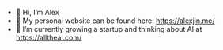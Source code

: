 - 👋 Hi, I’m Alex
- 🔗 My personal website can be found here: https://alexjin.me/
- 🌱 I’m currently growing a startup and thinking about AI at https://alltheai.com/
